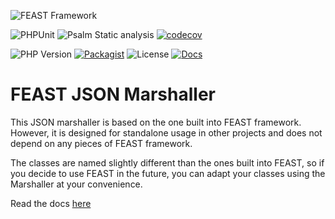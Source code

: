 ![FEAST Framework](https://github.com/FeastFramework/framework/blob/master/logos/feast-transparent-small.png?raw=true)

![PHPUnit](https://github.com/FeastFramework/json/workflows/PHPUnit/badge.svg?branch=master)
![Psalm Static analysis](https://github.com/FeastFramework/json/workflows/Psalm%20Static%20analysis/badge.svg?branch=master)
[![codecov](https://codecov.io/gh/FeastFramework/json/branch/master/graph/badge.svg?token=u2hsfBAfHw)](https://codecov.io/gh/FeastFramework/json)

![PHP Version](https://img.shields.io/packagist/php-v/feast/json)
[![Packagist](https://img.shields.io/packagist/v/feast/json)](https://packagist.org/packages/feast/json)
![License](https://img.shields.io/github/license/FeastFramework/json.svg)
[![Docs](https://img.shields.io/badge/docs-json-green.svg)](https://docs.feast-framework.com/json-standalone.html)

# FEAST JSON Marshaller

This JSON marshaller is based on the one built into FEAST framework. However, it is designed for standalone usage in
other projects and does not depend on any pieces of FEAST framework.

The classes are named slightly different than the ones built into FEAST, so if you decide to use FEAST in the future,
you can adapt your classes using the Marshaller at your convenience.

Read the docs [here](https://docs.feast-framework.com/json-standalone.html)
